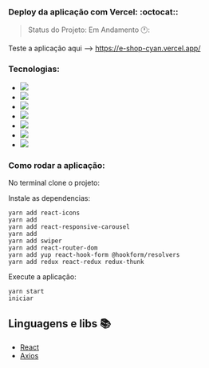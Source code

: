 ### Deploy da aplicação com Vercel: :octocat::

> Status do Projeto: Em Andamento 🕐:

Teste a aplicação aqui --> https://e-shop-cyan.vercel.app/

### Tecnologias:

- <img src="https://img.shields.io/static/v1?label=react&message=framework&color=blue&style=for-the-badge&logo=REACT"/>
- <img src="https://img.shields.io/static/v1?label=Hooks&message=react&color=blue&style=for-the-badge&logo=REACT"/>
- <img src="https://img.shields.io/static/v1?label=axios&message=Request&color=blueviolet&style=for-the-badge&logo=AXIOS"/>
- <img src="https://img.shields.io/static/v1?label=javascript&message=Programming%20language&color=yellow&style=for-the-badge&logo=JAVASCRIPT"/>
- <img src="https://img.shields.io/static/v1?label=Material-UI&message=LIB&color=red&style=for-the-badge&logo=styled-components"/>
- <img src="https://img.shields.io/static/v1?label=jsx&message=Markup&language&color=orange&style=for-the-badge&logo=JSX"/>
- <img src="https://img.shields.io/static/v1?label=notion&message=Gerenciamento&language&color=black&style=for-the-badge&logo=NOTION"/>

### Como rodar a aplicação:

No terminal clone o projeto:

Instale as dependencias:

```
yarn add react-icons
yarn add
yarn add react-responsive-carousel
yarn add
yarn add swiper
yarn add react-router-dom
yarn add yup react-hook-form @hookform/resolvers
yarn add redux react-redux redux-thunk
```

Execute a aplicação:

```
yarn start
iniciar
```

## Linguagens e libs :books:

- [React](https://pt-br.reactjs.org/)
- [Axios](https://www.npmjs.com/package/axios)
